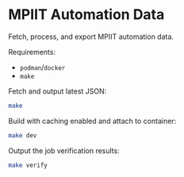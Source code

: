 # MPIIT Automation Data
Fetch, process, and export MPIIT automation data.

Requirements:
- `podman`/`docker`
- `make`

Fetch and output latest JSON:
```bash
make
```

Build with caching enabled and attach to container:
```bash
make dev
```

Output the job verification results:
```bash
make verify
```